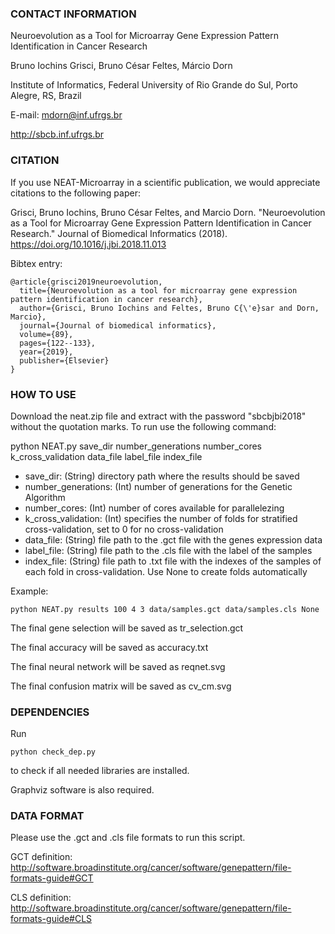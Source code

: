 ### CONTACT INFORMATION

Neuroevolution as a Tool for Microarray Gene Expression Pattern Identification in Cancer Research

Bruno Iochins Grisci, Bruno César Feltes, Márcio Dorn

Institute of Informatics, Federal University of Rio Grande do Sul, Porto Alegre, RS, Brazil

E-mail: mdorn@inf.ufrgs.br

http://sbcb.inf.ufrgs.br

### CITATION

If you use NEAT-Microarray in a scientific publication, we would appreciate citations to the following paper:

Grisci, Bruno Iochins, Bruno César Feltes, and Marcio Dorn. "Neuroevolution as a Tool for Microarray Gene Expression Pattern Identification in Cancer Research." Journal of Biomedical Informatics (2018).
https://doi.org/10.1016/j.jbi.2018.11.013

Bibtex entry:

```
@article{grisci2019neuroevolution,
  title={Neuroevolution as a tool for microarray gene expression pattern identification in cancer research},
  author={Grisci, Bruno Iochins and Feltes, Bruno C{\'e}sar and Dorn, Marcio},
  journal={Journal of biomedical informatics},
  volume={89},
  pages={122--133},
  year={2019},
  publisher={Elsevier}
}
```

### HOW TO USE

Download the neat.zip file and extract with the password "sbcbjbi2018" without the quotation marks. To run use the following command:

python NEAT.py save_dir number_generations number_cores k_cross_validation data_file label_file index_file

- save_dir: (String) directory path where the results should be saved
- number_generations: (Int) number of generations for the Genetic Algorithm
- number_cores: (Int) number of cores available for parallelezing
- k_cross_validation: (Int) specifies the number of folds for stratified cross-validation, set to 0 for no cross-validation
- data_file: (String) file path to the .gct file with the genes expression data
- label_file: (String) file path to the .cls file with the label of the samples
- index_file: (String) file path to .txt file with the indexes of the samples of each fold in cross-validation. Use None to create folds automatically

Example: 
```
python NEAT.py results 100 4 3 data/samples.gct data/samples.cls None
```

The final gene selection will be saved as tr_selection.gct

The final accuracy will be saved as accuracy.txt

The final neural network will be saved as reqnet.svg

The final confusion matrix will be saved as cv_cm.svg

### DEPENDENCIES

Run 
```
python check_dep.py 
```
to check if all needed libraries are installed.

Graphviz software is also required.

### DATA FORMAT

Please use the .gct and .cls file formats to run this script.

GCT definition: http://software.broadinstitute.org/cancer/software/genepattern/file-formats-guide#GCT

CLS definition: http://software.broadinstitute.org/cancer/software/genepattern/file-formats-guide#CLS
